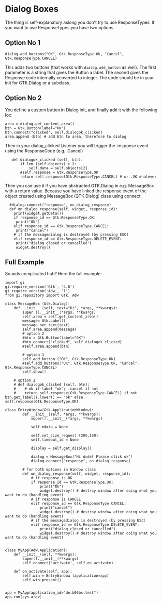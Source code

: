 # Dialog Boxes
 The thing is self-explanatory aslong you don't try to use ResponseTypes. If you want to use ResponseTypes you have two options.
 
 ## Option No 1
 ```python3
dialog.add_buttons("OK", Gtk.ResponseType.OK, "Cancel", Gtk.ResponseType.CANCEL)
 ```
 This adds two buttons (that works with `dialog.add_button` as well). The first parameter is a string that gives the Button a label. The second gives the Response code internally converted to integer.
 The code should be in your init for GTK.Dialog or a subclass.
 
 ## Option No 2
 You define a custom button in Dialog init, and finally add it with the following loc:
```python3
area = dialog.get_content_area()
btn = Gtk.Button(label="OK")
btn.connect("clicked", self.dialogok_clicked)
area.append (btn) # add btn to area, therefore to dialog
```

Then in your dialog_clicked Listener you will trigger the .response event using the ResponseCode (e.g. .Cancel)
 ```python3
    def dialogok_clicked (self, btn):
        if len (self.objects) > 2:
            self.data = self.objects[2]
        #self.response = Gtk.ResponseType.OK
        return self.response(Gtk.ResponseType.CANCEL) # or .OK whatever
```
Then you can use it if you have abstracted GTK.Dialog in e.g. MessageBox with a return value. Because you have linked the response event of the object created using MessageBox (GTK.Dialog) class using connect
```python3
  #dialog.connect("response", on_dialog_response)
  def on_dialog_response(self, widget, response_id):
    print(widget.getData())
    if response_id == Gtk.ResponseType.OK:
     print("Ok")
    elif response_id == Gtk.ResponseType.CANCEL:
     print("cancel")
    # if the messagedialog is destroyed (by pressing ESC)
    elif response_id == Gtk.ResponseType.DELETE_EVENT:
     print("dialog closed or cancelled")
     widget.destroy()
``` 
 
## Full Example
Sounds complicated huh? Here the full example:
```python3
import gi
gi.require_version('Gtk', '4.0')
gi.require_version('Adw', '1')
from gi.repository import Gtk, Adw

class MessageBox (Gtk.Dialog):
    def __init__ (self, text="Hi", *args, **kwargs):
        super ().__init__(*args, **kwargs)
        self.area = self.get_content_area()
        message= Gtk.Label()
        message.set_text(text)
        self.area.append(message)
        # option 2
        #btn = Gtk.Button(label="OK")
        #btn.connect("clicked", self.dialogok_clicked)
        #self.area.append(btn)
        
        # option 1
        self.add_button ("OK", Gtk.ResponseType.OK)
        #self.add_buttons("OK", Gtk.ResponseType.OK, "Cancel", Gtk.ResponseType.CANCEL)
        self.show()

    # option 2
    # def dialogok_clicked (self, btn):
    #    # ok if label "ok"; .cancel if not
    #    return self.response(Gtk.ResponseType.CANCEL) if not btn.get_label().lower() == "ok" else self.response(Gtk.ResponseType.OK)
        
class EntryWindow(Gtk.ApplicationWindow):
        def __init__(self, *args, **kwargs):
            super().__init__(*args, **kwargs)

            self.ndata = None

            self.set_size_request (200,100)
            self.timeout_id = None
            
            display = self.get_display()
            
            dialog = MessageBox("Hi dude! Please click ok")
            dialog.connect("response", on_dialog_response)
         
        # for both options in Window class
        def on_dialog_response(self, widget, response_id):
            # if response is OK
            if response_id == Gtk.ResponseType.OK:
                print("Ok")
                widget.destroy() # destroy window after doing what you want to do (handling event)
            # if response is CANCEL
            elif response_id == Gtk.ResponseType.CANCEL:
                print("cancel")
                widget.destroy() # destroy window after doing what you want to do (handling event)
            # if the messagedialog is destroyed (by pressing ESC)
            elif response_id == Gtk.ResponseType.DELETE_EVENT:
                print("dialog closed or cancelled")
                widget.destroy() # destroy window after doing what you want to do (handling event)


class MyApp(Adw.Application):
    def __init__(self, **kwargs):
        super().__init__(**kwargs)
        self.connect('activate', self.on_activate)

    def on_activate(self, app):
        self.win = EntryWindow (application=app)
        self.win.present()


app = MyApp(application_id="de.b00bs.test")
app.run(sys.argv)
```
